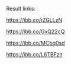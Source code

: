 Result links:

https://ibb.co/rZGLLzN

https://ibb.co/GxQ22cQ

https://ibb.co/MCbq0sd

https://ibb.co/L6TBFzn
